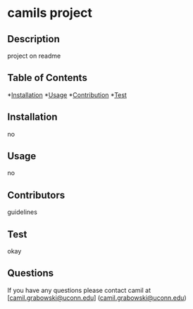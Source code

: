 
  # camils project

  ## Description
  project on readme

  ## Table of Contents
  *[Installation](#installation)
  *[Usage](#usage)
  *[Contribution](#contribution)
  *[Test](#test)

  ## Installation
  no

  ## Usage
  no

  ## Contributors
  guidelines

  ## Test
  okay

  ## Questions
  If you have any questions please contact camil at [camil.grabowski@uconn.edu] (camil.grabowski@uconn.edu)
